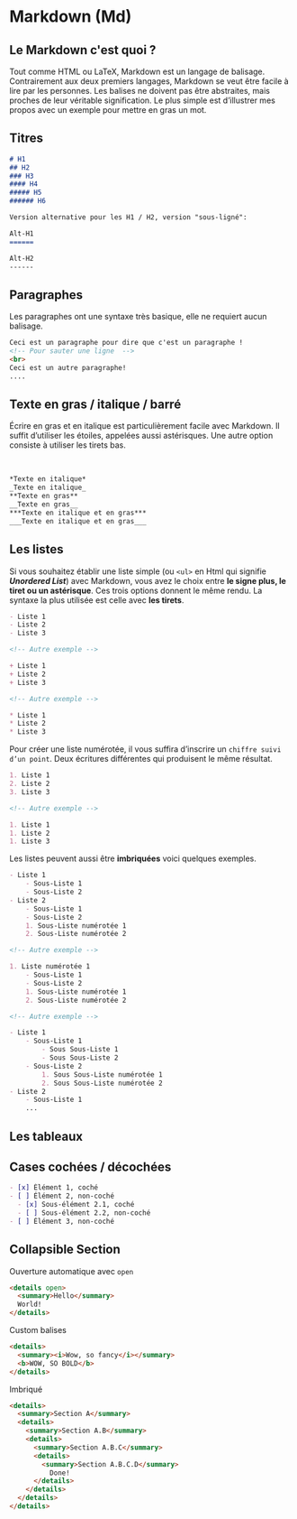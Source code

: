 # Markdown (Md)
## Le Markdown c'est quoi ?

Tout comme HTML ou LaTeX, Markdown est un langage de balisage. Contrairement aux deux premiers langages, Markdown se veut être facile à lire par les personnes. Les balises ne doivent pas être abstraites, mais proches de leur véritable signification. Le plus simple est d’illustrer mes propos avec un exemple pour mettre en gras un mot.

## Titres

```md
# H1
## H2
### H3
#### H4
##### H5
###### H6

Version alternative pour les H1 / H2, version "sous-ligné":

Alt-H1
======

Alt-H2
------
```

## Paragraphes

Les paragraphes ont une syntaxe très basique, elle ne requiert aucun balisage.

```markdown
Ceci est un paragraphe pour dire que c'est un paragraphe !
<!-- Pour sauter une ligne  -->
<br>
Ceci est un autre paragraphe!
....
```

## Texte en gras / italique / barré

Écrire en gras et en italique est particulièrement facile avec Markdown. Il suffit d’utiliser les étoiles, appelées aussi astérisques. Une autre option consiste à utiliser les tirets bas.

<br>

```markdown
*Texte en italique*
_Texte en italique_
**Texte en gras**
__Texte en gras__
***Texte en italique et en gras***
___Texte en italique et en gras___
```

## Les listes

Si vous souhaitez établir une liste simple (ou `<ul>` en Html qui signifie ***Unordered List***) avec Markdown, vous avez le choix entre **le signe plus, le tiret ou un astérisque**. Ces trois options donnent le même rendu. La syntaxe la plus utilisée est celle avec **les tirets**.

```markdown
- Liste 1
- Liste 2
- Liste 3

<!-- Autre exemple -->

+ Liste 1
+ Liste 2
+ Liste 3

<!-- Autre exemple -->

* Liste 1
* Liste 2
* Liste 3
```

Pour créer une liste numérotée, il vous suffira d’inscrire un `chiffre suivi d’un point`. Deux écritures différentes qui produisent le même résultat.

```markdown
1. Liste 1
2. Liste 2
3. Liste 3

<!-- Autre exemple -->

1. Liste 1
1. Liste 2
1. Liste 3
```

Les listes peuvent aussi être **imbriquées** voici quelques exemples.

```markdown
- Liste 1
    - Sous-Liste 1
    - Sous-Liste 2
- Liste 2
    - Sous-Liste 1
    - Sous-Liste 2
    1. Sous-Liste numérotée 1
    2. Sous-Liste numérotée 2

<!-- Autre exemple -->

1. Liste numérotée 1
    - Sous-Liste 1
    - Sous-Liste 2
    1. Sous-Liste numérotée 1
    2. Sous-Liste numérotée 2

<!-- Autre exemple -->

- Liste 1
    - Sous-Liste 1
        - Sous Sous-Liste 1
        - Sous Sous-Liste 2
    - Sous-Liste 2
        1. Sous Sous-Liste numérotée 1
        2. Sous Sous-Liste numérotée 2
- Liste 2
    - Sous-Liste 1
    ...
```

## Les tableaux



## Cases cochées / décochées

```md
- [x] Élément 1, coché
- [ ] Élément 2, non-coché
  - [x] Sous-élément 2.1, coché
  - [ ] Sous-élément 2.2, non-coché
- [ ] Élément 3, non-coché
```

## Collapsible Section

Ouverture automatique avec `open`

```md
<details open>
  <summary>Hello</summary>
  World!
</details>
```

Custom balises

```md
<details>
  <summary><i>Wow, so fancy</i></summary>
  <b>WOW, SO BOLD</b>
</details>
```

Imbriqué

```md
<details>
  <summary>Section A</summary>
  <details>
    <summary>Section A.B</summary>
    <details>
      <summary>Section A.B.C</summary>
      <details>
        <summary>Section A.B.C.D</summary>
          Done!
      </details>
    </details>
  </details>
</details>
```
